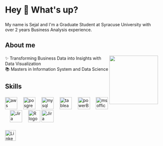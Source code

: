 <h1 align="left">Hey 👋 What's up?</h1>

###

<p align="left">My name is Sejal and I'm a Graduate Student at Syracuse University with over 2 years Business Analysis experience.</p>

###

<h2 align="left">About me</h2>

###

<img align="right" height="160" src="https://i.imgflip.com/65efzo.gif"  />

###

<p align="left">✨ Transforming Business Data into Insights with Data Visualization<br>📚 Masters in Information System and Data Science<br></p>

###

<h2 align="left">Skills</h2>

###

<div align="left">
  <img src="https://cdn.jsdelivr.net/gh/devicons/devicon@latest/icons/amazonwebservices/amazonwebservices-original-wordmark.svg" height="40" alt="aws logo"  />
  <img width="12" />
  <img src="https://cdn.jsdelivr.net/gh/devicons/devicon@latest/icons/postgresql/postgresql-original-wordmark.svg" height="40" alt="posgressql logo"  />
  <img width="12" />
  <img src="https://cdn.jsdelivr.net/gh/devicons/devicon@latest/icons/mysql/mysql-original-wordmark.svg" height="40" alt="mysql logo"  />
  <img width="12" />
  <img src="https://img.icons8.com/color/48/tableau-software.png" height="40" alt="tableau logo"  />
  <img width="12" />
  <img src="https://img.icons8.com/color/48/power-bi.png" height="40" alt="powerBI logo"  />
  <img width="12" />
  <img src="https://img.icons8.com/color/48/microsoft-excel-2019--v1.png" height="40" alt="ms office logo"  />
  <img width="12" />
  <img src="https://cdn.jsdelivr.net/gh/devicons/devicon@latest/icons/jiraalign/jiraalign-original.svg" height="40" alt="Jira logo"  />
  <img width="12" />
  <img src="https://cdn.jsdelivr.net/gh/devicons/devicon@latest/icons/r/r-original.svg" height="40" alt="R logo"  />
  <img src="https://img.icons8.com/fluency/48/python.png" height="40" alt="Jira logo"  />
  <img width="12" />
</div>

###

<div align="left">
  <a href="https://www.linkedin.com/in/sejal-sardal/" target="_blank">
  <img src="https://img.shields.io/static/v1?message=LinkedIn&logo=linkedin&label=&color=0077B5&logoColor=white&labelColor=&style=for-the-badge" height="35" alt="LinkedIn logo" />
</a>

</div>

###

